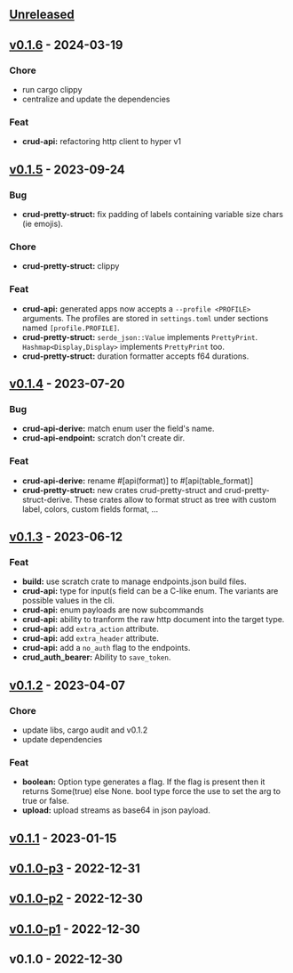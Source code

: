<a name="unreleased"></a>
## [Unreleased]


<a name="v0.1.6"></a>
## [v0.1.6] - 2024-03-19
### Chore
- run cargo clippy
- centralize and update the dependencies

### Feat
- **crud-api:** refactoring http client to hyper v1


<a name="v0.1.5"></a>
## [v0.1.5] - 2023-09-24
### Bug
- **crud-pretty-struct:** fix padding of labels containing variable size chars (ie emojis).

### Chore
- **crud-pretty-struct:** clippy

### Feat
- **crud-api:** generated apps now accepts a `--profile <PROFILE>` arguments. The profiles are stored in `settings.toml` under sections named `[profile.PROFILE]`.
- **crud-pretty-struct:** `serde_json::Value` implements `PrettyPrint`. `Hashmap<Display,Display>` implements `PrettyPrint` too.
- **crud-pretty-struct:** duration formatter accepts f64 durations.


<a name="v0.1.4"></a>
## [v0.1.4] - 2023-07-20
### Bug
- **crud-api-derive:** match enum user the field's name.
- **crud-api-endpoint:** scratch don't create dir.

### Feat
- **crud-api-derive:** rename #[api(format)] to #[api(table_format)]
- **crud-pretty-struct:** new crates crud-pretty-struct and crud-pretty-struct-derive. These crates allow to format struct as tree with custom label, colors, custom fields format, ...


<a name="v0.1.3"></a>
## [v0.1.3] - 2023-06-12
### Feat
- **build:** use scratch crate to manage endpoints.json build files.
- **crud-api:** type for input(s field can be a C-like enum. The variants are possible values in the cli.
- **crud-api:** enum payloads are now subcommands
- **crud-api:** ability to tranform the raw http document into the target type.
- **crud-api:** add `extra_action` attribute.
- **crud-api:** add `extra_header` attribute.
- **crud-api:** add a `no_auth` flag to the endpoints.
- **crud_auth_bearer:** Ability to `save_token`.


<a name="v0.1.2"></a>
## [v0.1.2] - 2023-04-07
### Chore
- update libs, cargo audit and v0.1.2
- update dependencies

### Feat
- **boolean:** Option<bool> type generates a flag. If the flag is present then it returns Some(true) else None. bool type force the use to set the arg to true or false.
- **upload:** upload streams as base64 in json payload.


<a name="v0.1.1"></a>
## [v0.1.1] - 2023-01-15

<a name="v0.1.0-p3"></a>
## [v0.1.0-p3] - 2022-12-31

<a name="v0.1.0-p2"></a>
## [v0.1.0-p2] - 2022-12-30

<a name="v0.1.0-p1"></a>
## [v0.1.0-p1] - 2022-12-30

<a name="v0.1.0"></a>
## v0.1.0 - 2022-12-30

[Unreleased]: https://github.com/djedi23/crud.rs/compare/v0.1.6...HEAD
[v0.1.6]: https://github.com/djedi23/crud.rs/compare/v0.1.5...v0.1.6
[v0.1.5]: https://github.com/djedi23/crud.rs/compare/v0.1.4...v0.1.5
[v0.1.4]: https://github.com/djedi23/crud.rs/compare/v0.1.3...v0.1.4
[v0.1.3]: https://github.com/djedi23/crud.rs/compare/v0.1.2...v0.1.3
[v0.1.2]: https://github.com/djedi23/crud.rs/compare/v0.1.1...v0.1.2
[v0.1.1]: https://github.com/djedi23/crud.rs/compare/v0.1.0-p3...v0.1.1
[v0.1.0-p3]: https://github.com/djedi23/crud.rs/compare/v0.1.0-p2...v0.1.0-p3
[v0.1.0-p2]: https://github.com/djedi23/crud.rs/compare/v0.1.0-p1...v0.1.0-p2
[v0.1.0-p1]: https://github.com/djedi23/crud.rs/compare/v0.1.0...v0.1.0-p1
